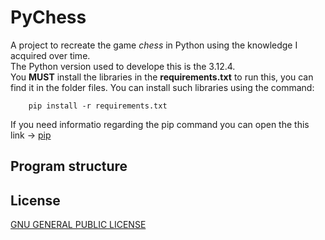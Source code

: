 # PyChess
A project to recreate the game *chess* in Python using the knowledge I acquired over time. <br>
The Python version used to develope this is the 3.12.4. <br> 
You **MUST** install the libraries in the <b>requirements.txt</b> to run this, you can find it in the folder files. You can install such libraries using the command:
```
    pip install -r requirements.txt
```
If you need informatio regarding the pip command you can open the this link -> [pip](https://pypi.org/project/pip/)
## Program structure

## License
[GNU GENERAL PUBLIC LICENSE](LICENSE.md)
